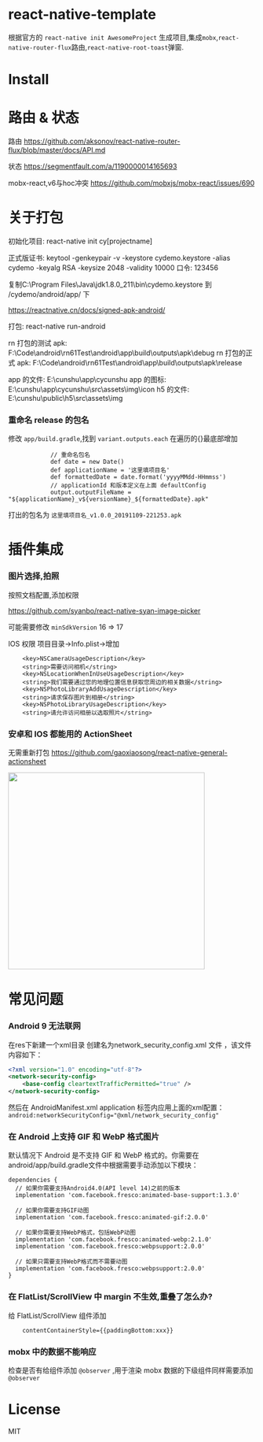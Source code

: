 # react-native-template
根据官方的 `react-native init AwesomeProject` 生成项目,集成`mobx`,`react-native-router-flux`路由,`react-native-root-toast`弹窗.


# Install

# 路由 & 状态
路由
https://github.com/aksonov/react-native-router-flux/blob/master/docs/API.md

状态
https://segmentfault.com/a/1190000014165693

mobx-react,v6与hoc冲突
https://github.com/mobxjs/mobx-react/issues/690

# 关于打包
初始化项目: react-native init cy[projectname]

正式版证书: keytool -genkeypair -v -keystore cydemo.keystore -alias cydemo -keyalg RSA -keysize 2048 -validity 10000
口令: 123456

复制C:\Program Files\Java\jdk1.8.0_211\bin\cydemo.keystore 到 /cydemo/android/app/ 下

https://reactnative.cn/docs/signed-apk-android/

打包: react-native run-android


rn 打包的测试 apk: F:\Code\android\rn61Test\android\app\build\outputs\apk\debug
rn 打包的正式 apk: F:\Code\android\rn61Test\android\app\build\outputs\apk\release

app 的文件: E:\cunshu\app\cycunshu
app 的图标: E:\cunshu\app\cycunshu\src\assets\img\icon
h5 的文件: E:\cunshu\public\h5\src\assets\img

### 重命名 release 的包名
修改 `app/build.gradle`,找到 `variant.outputs.each` 在遍历的{}最底部增加
```
            // 重命名包名
            def date = new Date()
            def applicationName = '这里填项目名'
            def formattedDate = date.format('yyyyMMdd-HHmmss')
            // applicationId 和版本定义在上面 defaultConfig
            output.outputFileName = "${applicationName}_v${versionName}_${formattedDate}.apk"
```
打出的包名为 `这里填项目名_v1.0.0_20191109-221253.apk`

# 插件集成
### 图片选择,拍照
按照文档配置,添加权限

https://github.com/syanbo/react-native-syan-image-picker

可能需要修改 `minSdkVersion` 16 => 17

IOS 权限 项目目录->Info.plist->增加
```
	<key>NSCameraUsageDescription</key>
	<string>需要访问相机</string>
	<key>NSLocationWhenInUseUsageDescription</key>
	<string>我们需要通过您的地理位置信息获取您周边的相关数据</string>
	<key>NSPhotoLibraryAddUsageDescription</key>
	<string>请求保存图片到相册</string>
	<key>NSPhotoLibraryUsageDescription</key>
	<string>请允许访问相册以选取照片</string>
```
### 安卓和 IOS 都能用的 ActionSheet
无需重新打包 
https://github.com/gaoxiaosong/react-native-general-actionsheet

<img src="https://github.com/gaoxiaosong/react-native-general-actionsheet/raw/master/resource/iOS-2-P.png" height="400px">


# 常见问题
### Android 9 无法联网
在res下新建一个xml目录 创建名为network_security_config.xml 文件 ，该文件内容如下：
```xml
<?xml version="1.0" encoding="utf-8"?>
<network-security-config>
    <base-config cleartextTrafficPermitted="true" />
</network-security-config>
```
然后在 AndroidManifest.xml application 标签内应用上面的xml配置：
`
android:networkSecurityConfig="@xml/network_security_config"
`

### 在 Android 上支持 GIF 和 WebP 格式图片
默认情况下 Android 是不支持 GIF 和 WebP 格式的。你需要在android/app/build.gradle文件中根据需要手动添加以下模块：
```
dependencies {
  // 如果你需要支持Android4.0(API level 14)之前的版本
  implementation 'com.facebook.fresco:animated-base-support:1.3.0'

  // 如果你需要支持GIF动图
  implementation 'com.facebook.fresco:animated-gif:2.0.0'

  // 如果你需要支持WebP格式，包括WebP动图
  implementation 'com.facebook.fresco:animated-webp:2.1.0'
  implementation 'com.facebook.fresco:webpsupport:2.0.0'

  // 如果只需要支持WebP格式而不需要动图
  implementation 'com.facebook.fresco:webpsupport:2.0.0'
}
```

### 在 FlatList/ScrollView 中 margin 不生效,重叠了怎么办?
给 FlatList/ScrollView 组件添加
```react-native
    contentContainerStyle={{paddingBottom:xxx}}
```

### mobx 中的数据不能响应
检查是否有给组件添加 `@observer` ,用于渲染 mobx 数据的下级组件同样需要添加 `@observer` 


# License
MIT

